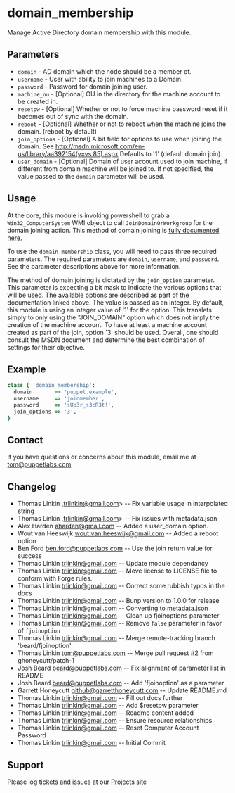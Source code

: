 # domain_membership

Manage Active Directory domain membership with this module.

## Parameters

 * ```domain```       - AD domain which the node should be a member of.
 * ```username```     - User with ability to join machines to a Domain.
 * ```password```     - Password for domain joining user.
 * ```machine_ou```   - [Optional] OU in the directory for the machine account to be created in.
 * ```resetpw```      - [Optional] Whether or not to force machine password reset if it becomes out of sync with the domain.
 * ```reboot```       - [Optional] Whether or not to reboot when the machine joins the domain. (reboot by default)
 * ```join_options``` - [Optional] A bit field for options to use when joining the domain. See http://msdn.microsoft.com/en-us/library/aa392154(v=vs.85).aspx Defaults to '1' (default domain join).
 * ```user_domain```  - [Optional] Domain of user account used to join machine, if different from domain machine will be joined to.  If not specified, the value passed to the `domain` parameter will be used.

## Usage

At the core, this module is invoking powershell to grab a `Win32_ComputerSystem`
WMI object to call `JoinDomainOrWorkgroup` for the domain joining action. This
method of domain joining is
[fully documented here.](https://msdn.microsoft.com/en-us/library/aa392154(v=vs.85).aspx)

To use the `domain_membership` class, you will need to pass three required
parameters. The required parameters are `domain`, `username`, and `password`.
See the parameter descriptions above for more information.

The method of domain joining is dictated by the `join_option` parameter. This
parameter is expecting a bit mask to indicate the various options that will be
used. The available options are described as part of the documentation linked
above. The value is passed as an integer. By default, this module is using an
integer value of '1' for the option. This translets simply to only using the
"JOIN_DOMAIN" option which does not imply the creation of the machine account.
To have at least a machine account created as part of the join, option '3'
should be used. Overall, one should consult the MSDN document and determine the
best combination of settings for their objective.



## Example
```ruby
class { 'domain_membership':
  domain       => 'puppet.example',
  username     => 'joinmember',
  password     => 'sUp3r_s3cR3t!',
  join_options => '3',
}
```

## Contact

  If you have questions or concerns about this module, email me at tom@puppetlabs.com

## Changelog

* Thomas Linkin ,trlinkin@gmail.com> -- Fix variable usage in interpolated string
* Thomas Linkin ,trlinkin@gmail.com> -- Fix issues with metadata.json
* Alex Harden <aharden@gmail.com> -- Added a user_domain option.
* Wout van Heeswijk <wout.van.heeswijk@gmail.com> -- Added a reboot option
* Ben Ford <ben.ford@puppetlabs.com> -- Use the join return value for success
* Thomas Linkin <trlinkin@gmail.com> -- Update module dependancy
* Thomas Linkin <trlinkin@gmail.com> -- Move license to LICENSE file to conform with Forge rules.
* Thomas Linkin <trlinkin@gmail.com> -- Correct some rubbish typos in the docs
* Thomas Linkin <trlinkin@gmail.com> -- Bunp version to 1.0.0 for release
* Thomas Linkin <trlinkin@gmail.com> -- Converting to metadata.json
* Thomas Linkin <trlinkin@gmail.com> -- Clean up fjoinoptions parameter
* Thomas Linkin <trlinkin@gmail.com> -- Remove `false` parameter in favor of `fjoinoption`
* Thomas Linkin <trlinkin@gmail.com> -- Merge remote-tracking branch 'beard/fjoinoption'
* Thomas Linkin <tom@puppetlabs.com> -- Merge pull request #2 from ghoneycutt/patch-1
* Josh Beard <beard@puppetlabs.com> -- Fix alignment of parameter list in README
* Josh Beard <beard@puppetlabs.com> -- Add 'fjoinoption' as a parameter
* Garrett Honeycutt <github@garretthoneycutt.com> -- Update README.md
* Thomas Linkin <trlinkin@gmail.com> -- Fill out docs further
* Thomas Linkin <trlinkin@gmail.com> -- Add $resetpw parameter
* Thomas Linkin <trlinkin@gmail.com> -- Readme content added
* Thomas Linkin <trlinkin@gmail.com> -- Ensure resource relationships
* Thomas Linkin <trlinkin@gmail.com> -- Reset Computer Account Password
* Thomas Linkin <trlinkin@gmail.com> -- Initial Commit

## Support

Please log tickets and issues at our [Projects site](http://www.github.com/trlinkin/puppet-domain_membership)
